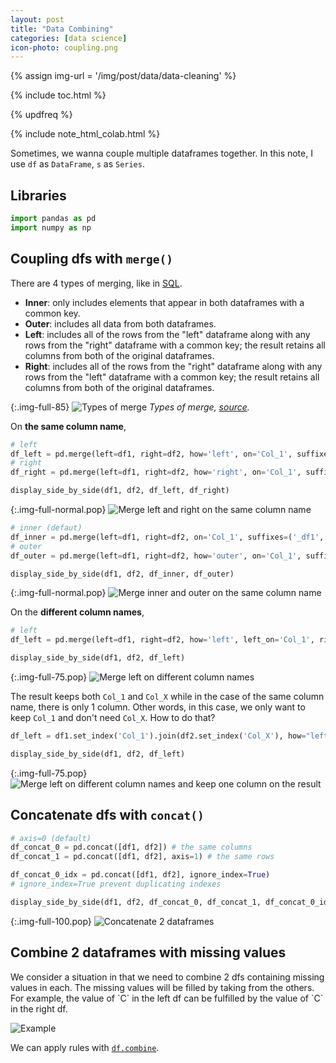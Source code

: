```yaml
---
layout: post
title: "Data Combining"
categories: [data science]
icon-photo: coupling.png
---
```


{% assign img-url = '/img/post/data/data-cleaning' %}

{% include toc.html %}

{% updfreq %}

{% include note_html_colab.html %}

Sometimes, we wanna couple multiple dataframes together. In this note, I use `df` as `DataFrame`, `s` as `Series`.

## Libraries

~~~ python
import pandas as pd
import numpy as np
~~~

## Coupling dfs with `merge()`

There are 4 types of merging, like in [SQL](https://www.w3schools.com/sql/sql_join.asp).

- **Inner**: only includes elements that appear in both dataframes with a common key.
- **Outer**: includes all data from both dataframes.
- **Left**: includes all of the rows from the "left" dataframe along with any rows from the "right" dataframe with a common key; the result retains all columns from both of the original dataframes.
- **Right**: includes all of the rows from the "right" dataframe along with any rows from the "left" dataframe with a common key; the result retains all columns from both of the original dataframes.

{:.img-full-85}
![Types of merge]({{img-url}}/type_of_join.png)
*Types of merge, [source](http://www.datasciencemadesimple.com/join-merge-data-frames-pandas-python/).*

On **the same column name**,

~~~ python
# left
df_left = pd.merge(left=df1, right=df2, how='left', on='Col_1', suffixes=('_df1', '_df2'))
# right
df_right = pd.merge(left=df1, right=df2, how='right', on='Col_1', suffixes=('_df1', '_df2'))

display_side_by_side(df1, df2, df_left, df_right)
~~~

{:.img-full-normal.pop}
![Merge left and right on the same column name]({{img-url}}/merge_1.jpg)

~~~ python
# inner (defaut)
df_inner = pd.merge(left=df1, right=df2, on='Col_1', suffixes=('_df1', '_df2'))
# outer
df_outer = pd.merge(left=df1, right=df2, how='outer', on='Col_1', suffixes=('_df1', '_df2'))

display_side_by_side(df1, df2, df_inner, df_outer)
~~~

{:.img-full-normal.pop}
![Merge inner and outer on the same column name]({{img-url}}/merge_2.jpg)

On the **different column names**,

~~~ python
# left
df_left = pd.merge(left=df1, right=df2, how='left', left_on='Col_1', right_on='Col_X', suffixes=('_df1', '_df2'))

display_side_by_side(df1, df2, df_left)
~~~

{:.img-full-75.pop}
![Merge left on different column names]({{img-url}}/merge_3.jpg)

The result keeps both `Col_1` and `Col_X` while in the case of the same column name, there is only 1 column. Other words, in this case, we only want to keep `Col_1` and don't need `Col_X`. How to do that?

~~~ python
df_left = df1.set_index('Col_1').join(df2.set_index('Col_X'), how="left", lsuffix="_df1", rsuffix="_df2").reset_index()

display_side_by_side(df1, df2, df_left)
~~~

{:.img-full-75.pop}
![Merge left on different column names and keep one column on the result]({{img-url}}/merge_4.jpg)

## Concatenate dfs with `concat()`

~~~ python
# axis=0 (default)
df_concat_0 = pd.concat([df1, df2]) # the same columns
df_concat_1 = pd.concat([df1, df2], axis=1) # the same rows

df_concat_0_idx = pd.concat([df1, df2], ignore_index=True)
# ignore_index=True prevent duplicating indexes 

display_side_by_side(df1, df2, df_concat_0, df_concat_1, df_concat_0_idx)
~~~

{:.img-full-100.pop}
![Concatenate 2 dataframes]({{img-url}}/concat_1.jpg)

## Combine 2 dataframes with missing values

<div class="columns-2 size-2-1" markdown="1">
We consider a situation in that we need to combine 2 dfs containing missing values in each. The missing values will be filled by taking from the others. For example, the value of `C` in the left df can be fulfilled by the value of `C` in the right df.

![Example]({{img-url}}/combine_missing.jpg)
</div>

We can apply rules with [`df.combine`](https://pandas-docs.github.io/pandas-docs-travis/reference/api/pandas.DataFrame.combine.html).







